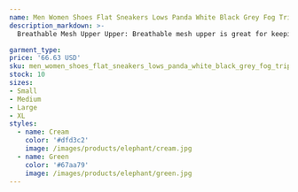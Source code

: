 ```yaml
---
name: Men Women Shoes Flat Sneakers Lows Panda White Black Grey Fog Triple Pink University Blue Red Active Fuchsia Wolf Grey Sanddrift Mens Casual
description_markdown: >-
  Breathable Mesh Upper Upper: Breathable mesh upper is great for keeping your feet cool and dry. Non-Slip Rubber Outsole: Durable rubber outsole provides excellent traction and grip. Flexible Rubber Soles: Flexible rubber soles provide excellent flexibility and shock absorption. Men womens trainers training shoes perforations on the toe box are included for breathability Suitable Occasion: Perfect for running, walking, jogging, gym, workout, training, hiking, tennis, basketball, volleyball, badminton and other indoor and outdoor activities..syi

garment_type:
price: '66.63 USD'
sku: men_women_shoes_flat_sneakers_lows_panda_white_black_grey_fog_triple_pink_university_blue_red_active_fuchsia_wolf_grey_sanddrift_mens_casual
stock: 10
sizes:
- Small
- Medium
- Large
- XL
styles:
  - name: Cream
    color: '#dfd3c2'
    image: /images/products/elephant/cream.jpg
  - name: Green
    color: '#67aa79'
    image: /images/products/elephant/green.jpg
---
```

